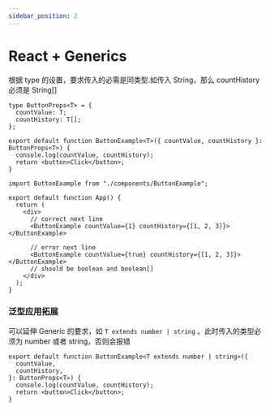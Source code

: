 ```yaml
---
sidebar_position: 2
---
```


# React + Generics

根据 type 的设置，要求传入的必需是同类型.如传入 String，那么 countHistory 必须是 String[]

```TS title="ButtonExample.tsx"
type ButtonProps<T> = {
  countValue: T;
  countHistory: T[];
};

export default function ButtonExample<T>({ countValue, countHistory }: ButtonProps<T>) {
  console.log(countValue, countHistory);
  return <button>Click</button>;
}
```

```TS title="App.tsx"
import ButtonExample from "./components/ButtonExample";

export default function App() {
  return (
    <div>
      // correct next line
      <ButtonExample countValue={1} countHistory={[1, 2, 3]}></ButtonExample>

      // error next line
      <ButtonExample countValue={true} countHistory={[1, 2, 3]}></ButtonExample>
      // should be boolean and boolean[]
    </div>
  );
}
```

### 泛型应用拓展

可以延伸 Generic 的要求，如 `T extends number | string` 。此时传入的类型必须为 number 或者 string，否则会报错

```TS title="ButtonExample.tsx"
export default function ButtonExample<T extends number | string>({
  countValue,
  countHistory,
}: ButtonProps<T>) {
  console.log(countValue, countHistory);
  return <button>Click</button>;
}
```
